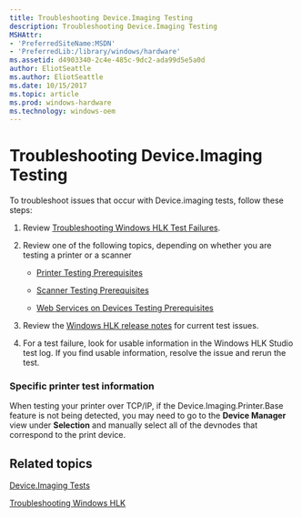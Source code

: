 ```yaml
---
title: Troubleshooting Device.Imaging Testing
description: Troubleshooting Device.Imaging Testing
MSHAttr:
- 'PreferredSiteName:MSDN'
- 'PreferredLib:/library/windows/hardware'
ms.assetid: d4903340-2c4e-485c-9dc2-ada99d5e5a0d
author: EliotSeattle
ms.author: EliotSeattle
ms.date: 10/15/2017
ms.topic: article
ms.prod: windows-hardware
ms.technology: windows-oem
---
```


# Troubleshooting Device.Imaging Testing


To troubleshoot issues that occur with Device.imaging tests, follow these steps:

1.  Review [Troubleshooting Windows HLK Test Failures](..\user\troubleshooting-windows-hlk-test-failures.md).

2.  Review one of the following topics, depending on whether you are testing a printer or a scanner

    -   [Printer Testing Prerequisites](printer-testing-prerequisites.md)

    -   [Scanner Testing Prerequisites](scanner-testing-prerequisites.md)

    -   [Web Services on Devices Testing Prerequisites](web-services-on-devices-testing-prerequisites.md)

3.  Review the [Windows HLK release notes](http://go.microsoft.com/fwlink/?LinkID=236110) for current test issues.

4.  For a test failure, look for usable information in the Windows HLK Studio test log. If you find usable information, resolve the issue and rerun the test.

### <span id="Specific_printer_test_information"></span><span id="specific_printer_test_information"></span><span id="SPECIFIC_PRINTER_TEST_INFORMATION"></span>Specific printer test information

When testing your printer over TCP/IP, if the Device.Imaging.Printer.Base feature is not being detected, you may need to go to the **Device Manager** view under **Selection** and manually select all of the devnodes that correspond to the print device.

## <span id="related_topics"></span>Related topics


[Device.Imaging Tests](device-imaging-tests.md)

[Troubleshooting Windows HLK](..\user\troubleshooting-windows-hlk.md)

 

 







